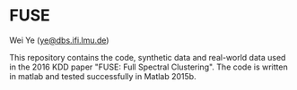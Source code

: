 # FUSE
Wei Ye (ye@dbs.ifi.lmu.de)

This repository contains the code, synthetic data and real-world data used in the 2016 KDD paper "FUSE: Full Spectral Clustering".
The code is written in matlab and tested successfully in Matlab 2015b.
